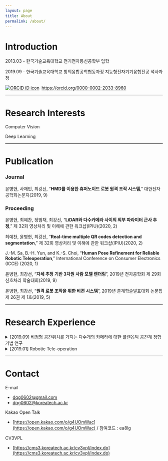 ```yaml
---
layout: page
title: About
permalink: /about/
---
```


# Introduction

2013.03 - 한국기술교육대학교 전기전자통신공학부 입학

2019.09 - 한국기술교육대학교 창의융합공학협동과정 지능형전자기기융합전공 석사과정

<div itemscope itemtype="https://schema.org/Person"><a itemprop="sameAs" content="https://orcid.org/0000-0002-2033-8960" href="https://orcid.org/0000-0002-2033-8960" target="orcid.widget" rel="me noopener noreferrer" style="vertical-align:top;"><img src="https://orcid.org/sites/default/files/images/orcid_16x16.png" style="width:1em;margin-right:.5em;" alt="ORCID iD icon">https://orcid.org/0000-0002-2033-8960</a></div>

---
# Research Interests

Computer Vision

Deep Learning

---
# Publication

### Journal

윤병현, 사재민, 최강선, “**HMD를 이용한 휴머노이드 로봇 원격 조작 시스템**,” 대한전자공학회논문지(2019, 9)

### Proceeding

윤병현, 최예찬, 정범채, 최강선, “**LiDAR와 다수카메라 사이의 외부 파라미터 근사 추정**,” 제 32회 영상처리 및 이해에 관한 워크샵(IPIU)(2020, 2)

최예찬, 윤병현, 최강선, “**Real-time multiple QR codes detection and segmentation**,” 제 32회 영상처리 및 이해에 관한 워크샵(IPIU)(2020, 2)

J.-M. Sa, B.-H. Yun, and K.-S. Choi, “**Human Pose Refinement for Reliable Robotic Teleoperation**,” International Conference on Consumer Electronics (ICCE) (2020, 1)

윤병현, 최강선, “**자세 추정 기반 3차원 사람 모델 렌더링**”, 2019년 전자공학회 제 29회 신호처리 학술대회(2019, 9)

윤병현, 최강선, “**원격 로봇 조작을 위한 비젼 시스템**”, 2019년 춘계학술발표대회 논문집 제 26권 제 1호(2019, 5)

---
# Research Experience

<details>
<summary>[2019.09] 비정형 공간위치를 가지는 다수개의 카메라에 대한 플렌옵틱 공간계 정합 기법 연구</summary>
<div markdown="1">

![REextrinsic](/Assets/images/REextrinsic.png?raw=true)

2019.09 ~ 2019.12

**임의의 위치에 있는 여러 카메라 간의 Extrinsic calibration 기법 연구**

MATLAB

</div>
</details>

<details>
<summary>[2019.01] Robotic Tele-operation</summary>
<div markdown="1">

[![Watch the video](https://img.youtube.com/vi/4ebNS0GxQME/maxresdefault.jpg)](https://youtu.be/4ebNS0GxQME)

2019.01 ~ 2019.10

**원격지의 로봇을 제어하기 위한 Teleoperation System 개발**

MATLAB, C++, ROS programming

</div>
</details>

---
# Contact

E-mail
- dqg0602@gmail.com
- dqg0602@koreatech.ac.kr

Kakao Open Talk
- [https://open.kakao.com/o/g4UOmWac](https://open.kakao.com/o/g4UOmWac) /  참여코드 : ea8lg

CV3VPL
- [https://cms3.koreatech.ac.kr/cv3vpl/index.do](https://cms3.koreatech.ac.kr/cv3vpl/index.do)
